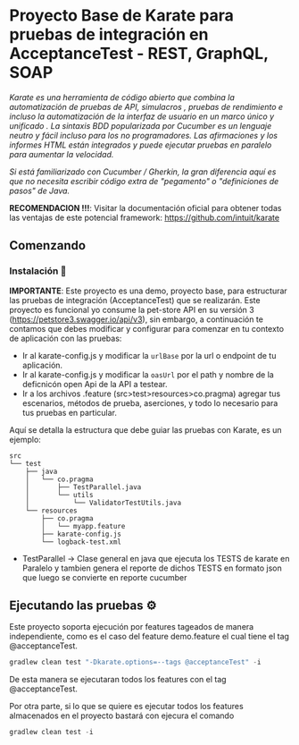#  Proyecto Base de Karate para pruebas de integración en AcceptanceTest - REST, GraphQL, SOAP
_Karate es una herramienta de código abierto que combina la automatización de pruebas de API, simulacros , pruebas de rendimiento e incluso la automatización de la interfaz de usuario en un marco único y unificado . La sintaxis BDD popularizada por Cucumber es un lenguaje neutro y fácil incluso para los no programadores. Las afirmaciones y los informes HTML están integrados y puede ejecutar pruebas en paralelo para aumentar la velocidad._

_Si está familiarizado con Cucumber / Gherkin, la gran diferencia aquí es que no necesita escribir código extra de "pegamento" o "definiciones de pasos" de Java._

**RECOMENDACION !!!**: Visitar la documentación oficial para obtener todas las ventajas de este potencial framework: https://github.com/intuit/karate
## Comenzando

### Instalación 🔧

**IMPORTANTE**: Este proyecto es una demo, proyecto base, para estructurar las pruebas de integración (AcceptanceTest) que se realizarán. Este proyecto es funcional yo consume la pet-store  API en su versión 3 (https://petstore3.swagger.io/api/v3), sin embargo, a continuación te contamos que debes modificar y configurar para comenzar en tu contexto de aplicación con las pruebas:
- Ir al karate-config.js y modificar la `urlBase` por la url o endpoint de tu aplicación.
- Ir al karate-config.js y modificar la `oasUrl` por el path y nombre de la deficnicón open Api de la API a testear.
- Ir a los archivos .feature (src>test>resources>co.pragma) agregar tus escenarios, métodos de prueba, aserciones, y todo lo necesario para tus pruebas en particular.

Aquí se detalla la estructura que debe guiar las pruebas con Karate, es un ejemplo:

```
src
└── test
    ├── java
    │   └── co.pragma
    │       ├── TestParallel.java
    │       └── utils
    │           └── ValidatorTestUtils.java
    └── resources
        ├── co.pragma
        │   └── myapp.feature
        ├── karate-config.js
        └── logback-test.xml
```

- TestParallel -> Clase general en java que ejecuta los TESTS de karate en Paralelo y tambien genera el reporte de dichos TESTS en formato json que luego se convierte en reporte cucumber

## Ejecutando las pruebas ⚙️
Este proyecto soporta ejecución por features tageados de manera independiente, como es el caso del feature demo.feature el cual tiene el tag @acceptanceTest.

```gradle
gradlew clean test "-Dkarate.options=--tags @acceptanceTest" -i
```

De esta manera se ejecutaran todos los features con el tag @acceptanceTest.

Por otra parte, si lo que se quiere es ejecutar todos los features almacenados en el proyecto bastará con ejecura el comando

```gradle
gradlew clean test -i
```